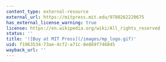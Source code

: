 ```yaml
---
content_type: external-resource
external_url: https://mitpress.mit.edu/9780262220675
has_external_license_warning: true
license: https://en.wikipedia.org/wiki/All_rights_reserved
status: ''
title: '![Buy at MIT Press](/images/mp_logo.gif)'
uid: f1963534-73ae-4cf2-a71c-8e889f746845
wayback_url: ''
---
```

